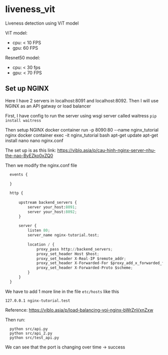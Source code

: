 # liveness_vit
Liveness detection using ViT model

ViT model: 
- cpu: < 10 FPS
- gpu: 60 FPS

Resnet50 model:
- cpu: < 30 fps
- gpu: < 70 FPS

## Set up NGINX

Here I have 2 servers in localhost:8091 and localhost:8092. Then I will use NGINX as an API gatway or load balancer

First, I have config to run the server using wsgi server called waitress `pip install waitress`

Then setup NGINX
    docker container run -p 8090:80 --name nginx_tutorial nginx
    docker container exec -it nginx_tutorial bash
    apt-get update
    apt-get install nano
    nano nginx.conf

The set up is as this link: https://viblo.asia/p/cau-hinh-nginx-server-nhu-the-nao-ByEZko0xZQ0

Then we modify the nginx.conf file
  ``` python
    events {
    
    }
    
    http {
    
        upstream backend_servers {
            server your_host:8091;
            server your_host:8092;
        } 
    
        server {
            listen 80;
            server_name nginx-tutorial.test;
    
            location / {
                proxy_pass http://backend_servers;
                proxy_set_header Host $host;
                proxy_set_header X-Real-IP $remote_addr;
                proxy_set_header X-Forwarded-For $proxy_add_x_forwarded_for;
                proxy_set_header X-Forwarded-Proto $scheme;
            }       
        }
    }
```

We have to add 1 more line in the file `etc/hosts` like this

    127.0.0.1 nginx-tutorial.test
    
Reference: https://viblo.asia/p/load-balancing-voi-nginx-bWrZnVxnZxw

Then run:
      
      python src/api.py
      python src/api_2.py
      python src/test_api.py 
      
We can see that the port is changing over time -> success
